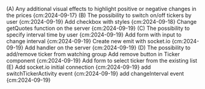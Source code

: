 (A) Any additional visual effects to highlight positive or negative changes in the prices {cm:2024-09-17}
(B) The possibility to switch on/off tickers by user {cm:2024-09-19}
  Add checkbox with styles {cm:2024-09-18}
  Change getQuotes function on the server {cm:2024-09-19}
(C) The possibility to specify interval time by user {cm:2024-09-19}
  Add form with input to change interval {cm:2024-09-19}
  Create new emit with socket.io {cm:2024-09-19}
  Add handler on the server {cm:2024-09-19}
(D) The possibility to add/remove ticker from watching group
  Add remove button in Ticker component {cm:2024-09-19}
  Add form to select ticker from the existing list
(E) Add socket.io
  initial connection {cm:2024-09-19}
  add switchTickerActivity event {cm:2024-09-19}
  add changeInterval event {cm:2024-09-19}

